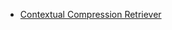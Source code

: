 * [Contextual Compression Retriever](/integrations/builtin/cluster-nodes/sub-nodes/n8n-nodes-langchain.retrievercontextualcompression.md)
